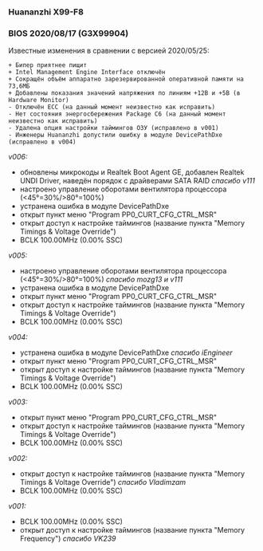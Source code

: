 ### Huananzhi X99-F8
### BIOS 2020/08/17 (G3X99904)
Известные изменения в сравнении с версией 2020/05/25:

    + Бипер приятнее пищит
    + Intel Management Engine Interface отключён
    + Сокращён объём аппаратно зарезервированной оперативной памяти на 73,6МБ
    + Добавлены показания значений напряжения по линиям +12В и +5В (в Hardware Monitor)
    - Отключён ECC (на данный момент неизвестно как исправить)
    - Нет состояния энергосбережения Package C6 (на данный момент неизвестно как исправить)
    - Удалена опция настройки таймингов ОЗУ (исправлено в v001)
    - Инженеры Huananzhi допустили ошибку в модуле DevicePathDxe (исправлено в v004)

*v006:*
* обновлены микрокоды и Realtek Boot Agent GE, добавлен Realtek UNDI Driver, наведён порядок с драйверами SATA RAID *спасибо v111*
* настроено управление оборотами вентилятора процессора (<45°=30%/>80°=100%)
* устранена ошибка в модуле DevicePathDxe
* открыт пункт меню "Program PP0_CURT_CFG_CTRL_MSR"
* открыт доступ к настройке таймингов (название пункта "Memory Timings & Voltage Override")
* BCLK 100.00MHz (0.00% SSC)

*v005:*
* настроено управление оборотами вентилятора процессора (<45°=30%/>80°=100%) *спасибо mozg13 и v111*
* устранена ошибка в модуле DevicePathDxe
* открыт пункт меню "Program PP0_CURT_CFG_CTRL_MSR"
* открыт доступ к настройке таймингов (название пункта "Memory Timings & Voltage Override")
* BCLK 100.00MHz (0.00% SSC)

*v004:*
* устранена ошибка в модуле DevicePathDxe *спасибо iEngineer*
* открыт пункт меню "Program PP0_CURT_CFG_CTRL_MSR"
* открыт доступ к настройке таймингов (название пункта "Memory Timings & Voltage Override")
* BCLK 100.00MHz (0.00% SSC)

*v003:*
* открыт пункт меню "Program PP0_CURT_CFG_CTRL_MSR"
* открыт доступ к настройке таймингов (название пункта "Memory Timings & Voltage Override")
* BCLK 100.00MHz (0.00% SSC)

*v002:*
* открыт доступ к настройке таймингов (название пункта "Memory Timings & Voltage Override") *спасибо Vladimzam*
* BCLK 100.00MHz (0.00% SSC)

*v001:*
* BCLK 100.00MHz (0.00% SSC)
* открыт доступ к настройке таймингов (название пункта "Memory Frequency") *спасибо VK239*
